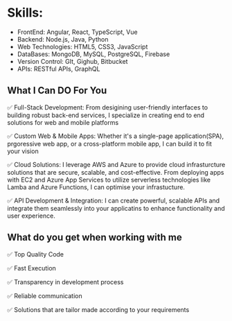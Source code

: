 # Skills:
- FrontEnd: Angular, React, TypeScript, Vue
- Backend: Node.js, Java, Python
- Web Technologies: HTML5, CSS3, JavaScript
- DataBases: MongoDB, MySQL, PostgreSQL, Firebase
- Version Control: GIt, Gighub, Bitbucket
- APIs: RESTful APIs, GraphQL

## What I Can DO For You
✅ Full-Stack Development: From desigining user-friendly interfaces to building robust back-end services, I specialize
   in creating end to end solutions for web and mobile platforms

✅ Custom Web & Mobile Apps: Whether it's a single-page application(SPA), prgoressive web app, or a cross-platform mobile app,
    I can build it to fit your vision

✅ Cloud Solutions: I leverage AWS and Azure to provide cloud infrasturcture solutions that are secure, scalable, and cost-effective.
    From deploying apps with EC2 and Azure App Services to utilize serverless technologies like Lamba and Azure Functions, I can optimise your 
    infrastucture.

✅ API Development & Integration: I can create powerful, scalable APIs and integrate them seamlessly into your applicatins to enhance functionality and user experience.

## What do you get when working with me
✅ Top Quality Code

✅ Fast Execution

✅ Transparency in development process

✅ Reliable communication

✅ Solutions that are tailor made according to your requirements
